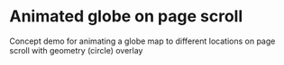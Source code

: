 # Animated globe on page scroll

Concept demo for animating a globe map to different locations on page scroll with geometry (circle) overlay
